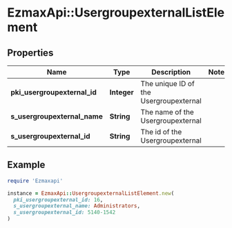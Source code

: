 # EzmaxApi::UsergroupexternalListElement

## Properties

| Name | Type | Description | Notes |
| ---- | ---- | ----------- | ----- |
| **pki_usergroupexternal_id** | **Integer** | The unique ID of the Usergroupexternal |  |
| **s_usergroupexternal_name** | **String** | The name of the Usergroupexternal |  |
| **s_usergroupexternal_id** | **String** | The id of the Usergroupexternal |  |

## Example

```ruby
require 'Ezmaxapi'

instance = EzmaxApi::UsergroupexternalListElement.new(
  pki_usergroupexternal_id: 16,
  s_usergroupexternal_name: Administrators,
  s_usergroupexternal_id: 5140-1542
)
```

